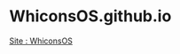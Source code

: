 # WhiconsOS.github.io

<a href="https://nexaos.github.io/WhiconsOS.github.io/">Site : WhiconsOS</a>

